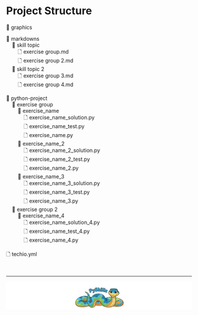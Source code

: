 # Project Structure

📁 graphics

📂 markdowns<BR>
&nbsp;&nbsp;&nbsp;&nbsp;📂 skill topic<BR>
&nbsp;&nbsp;&nbsp;&nbsp;&nbsp;&nbsp;&nbsp;&nbsp;🗋 exercise group.md<BR>
&nbsp;&nbsp;&nbsp;&nbsp;&nbsp;&nbsp;&nbsp;&nbsp;🗋 exercise group 2.md<BR>
&nbsp;&nbsp;&nbsp;&nbsp;📂 skill topic 2<BR>
&nbsp;&nbsp;&nbsp;&nbsp;&nbsp;&nbsp;&nbsp;&nbsp;🗋 exercise group 3.md<BR>
&nbsp;&nbsp;&nbsp;&nbsp;&nbsp;&nbsp;&nbsp;&nbsp;🗋 exercise group 4.md<BR>

📂 python-project<BR>
&nbsp;&nbsp;&nbsp;&nbsp;📂 exercise group<BR>
&nbsp;&nbsp;&nbsp;&nbsp;&nbsp;&nbsp;&nbsp;&nbsp;📂 exercise_name<BR>
&nbsp;&nbsp;&nbsp;&nbsp;&nbsp;&nbsp;&nbsp;&nbsp;&nbsp;&nbsp;&nbsp;&nbsp;🗋 exercise_name_solution.py<BR>
&nbsp;&nbsp;&nbsp;&nbsp;&nbsp;&nbsp;&nbsp;&nbsp;&nbsp;&nbsp;&nbsp;&nbsp;🗋 exercise_name_test.py<BR>
&nbsp;&nbsp;&nbsp;&nbsp;&nbsp;&nbsp;&nbsp;&nbsp;&nbsp;&nbsp;&nbsp;&nbsp;🗋 exercise_name.py<BR>
&nbsp;&nbsp;&nbsp;&nbsp;&nbsp;&nbsp;&nbsp;&nbsp;📂 exercise_name_2<BR>
&nbsp;&nbsp;&nbsp;&nbsp;&nbsp;&nbsp;&nbsp;&nbsp;&nbsp;&nbsp;&nbsp;&nbsp;🗋 exercise_name_2_solution.py<BR>
&nbsp;&nbsp;&nbsp;&nbsp;&nbsp;&nbsp;&nbsp;&nbsp;&nbsp;&nbsp;&nbsp;&nbsp;🗋 exercise_name_2_test.py<BR>
&nbsp;&nbsp;&nbsp;&nbsp;&nbsp;&nbsp;&nbsp;&nbsp;&nbsp;&nbsp;&nbsp;&nbsp;🗋 exercise_name_2.py<BR>
&nbsp;&nbsp;&nbsp;&nbsp;&nbsp;&nbsp;&nbsp;&nbsp;📂 exercise_name_3<BR>
&nbsp;&nbsp;&nbsp;&nbsp;&nbsp;&nbsp;&nbsp;&nbsp;&nbsp;&nbsp;&nbsp;&nbsp;🗋 exercise_name_3_solution.py<BR>
&nbsp;&nbsp;&nbsp;&nbsp;&nbsp;&nbsp;&nbsp;&nbsp;&nbsp;&nbsp;&nbsp;&nbsp;🗋 exercise_name_3_test.py<BR>
&nbsp;&nbsp;&nbsp;&nbsp;&nbsp;&nbsp;&nbsp;&nbsp;&nbsp;&nbsp;&nbsp;&nbsp;🗋 exercise_name_3.py<BR>
&nbsp;&nbsp;&nbsp;&nbsp;📂 exercise group 2<BR>
&nbsp;&nbsp;&nbsp;&nbsp;&nbsp;&nbsp;&nbsp;&nbsp;📂 exercise_name_4<BR>
&nbsp;&nbsp;&nbsp;&nbsp;&nbsp;&nbsp;&nbsp;&nbsp;&nbsp;&nbsp;&nbsp;&nbsp;🗋 exercise_name_solution_4.py<BR>
&nbsp;&nbsp;&nbsp;&nbsp;&nbsp;&nbsp;&nbsp;&nbsp;&nbsp;&nbsp;&nbsp;&nbsp;🗋 exercise_name_test_4.py<BR>
&nbsp;&nbsp;&nbsp;&nbsp;&nbsp;&nbsp;&nbsp;&nbsp;&nbsp;&nbsp;&nbsp;&nbsp;🗋 exercise_name_4.py<BR>

🗋 techio.yml

<BR>

************

[![Skillz Catalog](../../graphics/PySkillzFooter.png)](skillz-catalog)
